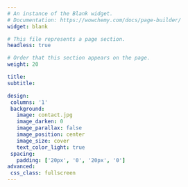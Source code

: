 ```yaml
---
# An instance of the Blank widget.
# Documentation: https://wowchemy.com/docs/page-builder/
widget: blank

# This file represents a page section.
headless: true

# Order that this section appears on the page.
weight: 20

title:
subtitle:

design:
 columns: '1'
 background:
   image: contact.jpg
   image_darken: 0
   image_parallax: false
   image_position: center
   image_size: cover
   text_color_light: true
 spacing:
   padding: ['20px', '0', '20px', '0']
advanced:
 css_class: fullscreen
---
```

 